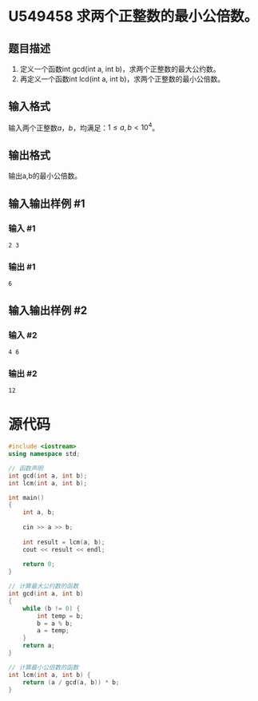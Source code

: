 # U549458 求两个正整数的最小公倍数。

## 题目描述

1. 定义一个函数int gcd(int a, int b)，求两个正整数的最大公约数。
1. 再定义一个函数int lcd(int a, int b)，求两个正整数的最小公倍数。

## 输入格式

输入两个正整数$a$，$b$，均满足：$1≤a,b<10^4$。

## 输出格式

输出a,b的最小公倍数。

## 输入输出样例 #1

### 输入 #1

```
2 3
```

### 输出 #1

```
6
```

## 输入输出样例 #2

### 输入 #2

```
4 6
```

### 输出 #2

```
12
```

# 源代码

```cpp
#include <iostream>
using namespace std;

// 函数声明
int gcd(int a, int b);
int lcm(int a, int b);

int main() 
{
    int a, b;
    
    cin >> a >> b;
    
    int result = lcm(a, b);
    cout << result << endl;
    
    return 0;
}

// 计算最大公约数的函数
int gcd(int a, int b) 
{
    while (b != 0) {
        int temp = b;
        b = a % b;
        a = temp;
    }
    return a;
}

// 计算最小公倍数的函数
int lcm(int a, int b) {
    return (a / gcd(a, b)) * b;
}
```



